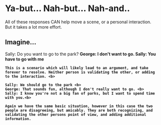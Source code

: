 <!DOCTYPE html>
<html>
<head>
  <title> Table </title>
</head>
<body>
  <h1> Ya-but... Nah-but... Nah-and.. </h1>
  <p> All of these responses CAN help move a scene, or a personal interaction. But it takes a lot more effort. </p>
  <h2> Imagine...</h2>
  <p> Sally: Do you want to go to the park? <b>
    George: I don't want to go. <b>
    Sally: You have to go with me <b>

    This is a scenario which will likely lead to an argument, and take forever to resolve. Neither person is validating the other, or adding to the interaction. <b>

    Sally: We should go to the park <b>
    George: That sounds fun, although I don't really want to go. <b>
    Sally: I know you're not a big fan of parks, but I want to spend time with you.<b>

    Again we have the same basic situation, however in this case the two people are disagreeing, but amicably. They are both recognizing, and validating the other persons point of view, and adding additional information. 
  </p>



</body>
</html>